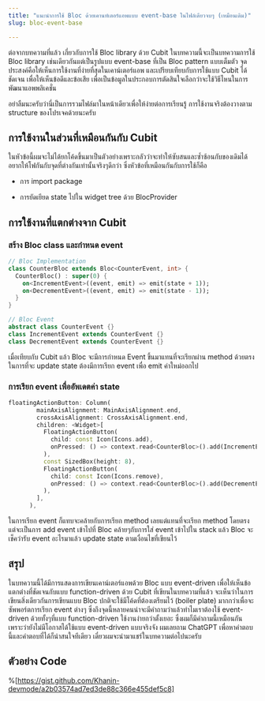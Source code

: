 ```yaml
---
title: "แนะนำการใช้ Bloc ด้วยเคานท์เตอร์แอพแบบ event-base ในไฟล์เดียวจบๆ (เหมือนเดิม)"
slug: bloc-event-base

---
```


ต่อจากบทความที่แล้ว เกี่ยวกับการใช้ Bloc library ด้วย Cubit ในบทความนี้จะเป็นบทความการใช้ Bloc library เช่นเดียวกันแต่เป็นรูปแบบ event-base ที่เป็น Bloc pattern แบบเต็มตัว จุดประสงค์คือให้เห็นการใช้งานที่ง่ายที่สุดในเคาน์เตอร์แอพ และเปรียบเทียบกับการใช้แบบ Cubit ได้ชัดเจน เพื่อให้เห็นข้อดีและข้อเสีย เพื่อเป็นข้อมูลในประกอบการตัดสินใจเลือกว่าจะใช้วิธีไหนในการพัฒนาแอพพลิเคชั่น

อย่าลืมนะครับว่านี่เป็นการรวมไฟล์มาในหน้าเดียวเพื่อให้ง่ายต่อการเรียนรู้ การใช้งานจริงต้องวางตาม structure ของโปรเจคด้วยนะครับ

## การใช้งานในส่วนที่เหมือนกันกับ Cubit

ในหัวข้อนี้ผมจะไม่ได้ยกโค้ดขึ้นมาเป็นตัวอย่างเพราะกลัวว่าจะทำให้ซับสนและซ้ำซ้อนกับของเดิมได้ อยากให้โฟกันกับจุดที่ต่างกันเท่านั้นจริงๆดีกว่า ซึ่งหัวข้อที่เหมือนกันกับการใช้ก็คือ

* การ import package
    
* การยัดเยียด state ไปใน widget tree ด้วย BlocProvider
    

## การใช้งานที่แตกต่างจาก Cubit

### สร้าง Bloc class และกำหนด event

```dart
// Bloc Implementation
class CounterBloc extends Bloc<CounterEvent, int> {
  CounterBloc() : super(0) {
    on<IncrementEvent>((event, emit) => emit(state + 1));
    on<DecrementEvent>((event, emit) => emit(state - 1));
  }
}

// Bloc Event
abstract class CounterEvent {}
class IncrementEvent extends CounterEvent {}
class DecrementEvent extends CounterEvent {}
```

เมื่อเทียบกับ Cubit แล้ว Bloc จะมีการกำหนด Event ขึ้นมาแทนที่จะเรียกผ่าน method ด้วยตรง ในการที่จะ update state ต้องมีการเรียก event เพื่อ emit ค่าใหม่ออกไป

### การเรียก event เพื่ออัพเดตค่า state

```dart
floatingActionButton: Column(
        mainAxisAlignment: MainAxisAlignment.end,
        crossAxisAlignment: CrossAxisAlignment.end,
        children: <Widget>[
          FloatingActionButton(
            child: const Icon(Icons.add),
            onPressed: () => context.read<CounterBloc>().add(IncrementEvent()),
          ),
          const SizedBox(height: 8),
          FloatingActionButton(
            child: const Icon(Icons.remove),
            onPressed: () => context.read<CounterBloc>().add(DecrementEvent()),
          ),
        ],
      ),
```

ในการเรียก event ก็แทบจะคล้ายกับการเรียก method เลยแต่แทนที่จะเรียก method โดยตรง แต่จะเป็นการ add event เข้าไปที่ Bloc คล้ายๆกับการใส่ event เข้าไปใน stack แล้ว Bloc จะเช็คว่ารับ event อะไรมาแล้ว update state ตามเงื่อนไขที่เขียนไว้

## สรุป

ในบทความนี้ได้มีการแสดงการเขียนเคาน์เตอร์แอพด้วย Bloc แบบ event-driven เพื่อให้เห็นข้อแตกต่างที่ชัดเจนกับแบบ function-driven ด้วย Cubit ที่เขียนในบทความที่แล้ว จะเห็นว่าในการเขียนสิ่งเดียวกันการเขียนแบบ Bloc ปกติจะใช้มีโค้ดที่ต้องเตรียมไว้ (boiler plate) มากกว่าเพื่อจะซัพพอร์ตการเรียก event ต่างๆ ซึ่งถึงจุดนี้หลายคนน่าจะมีคำถามว่าแล้วทำไมเราต้องใช้ event-driven ด้วยทั้งๆที่แบบ function-driven ใช้งานง่ายกว่าตั้งเยอะ ซึ่งผมก็มีคำถามนี้เหมือนกัน เพราะว่ายังไม่มีโอกาสได้ใช้แบบ event-driven แบบจริงจัง ผมเลยถาม ChatGPT เพื่อหาคำตอบนี้และคำตอบที่ได้ก็น่าสนใจทีเดียว เดี๋ยวผมจะนำมาแชร์ในบทความต่อไปนะครับ

## ตัวอย่าง Code

%[https://gist.github.com/Khanin-devmode/a2b03574ad7ed3de88c366e455def5c8]